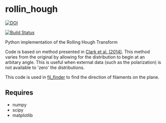 rollin_hough
============
[![DOI](https://zenodo.org/badge/doi/10.5281/zenodo.18497.svg)](http://dx.doi.org/10.5281/zenodo.18497)

[![Build Status](https://travis-ci.org/e-koch/rollin_hough.svg?branch=master)](https://travis-ci.org/e-koch/rollin_hough)

Python implementation of the Rolling Hough Transform

Code is based on method presented in [Clark et al. (2014)](http://adsabs.harvard.edu/cgi-bin/bib_query?arXiv:1312.1338).
This method varies from the original by allowing for the distribution to begin at an arbitary angle. This is useful when external data (such as the polarization) is not available to 'zero' the distributions.

This code is used in [fil_finder](https://github.com/e-koch/fil_finder) to find the direction of filaments on the plane.

Requires
--------
*   numpy
*   scipy
*   matplotlib
